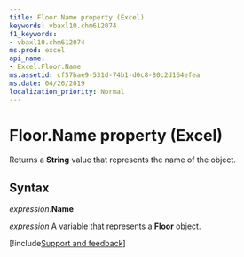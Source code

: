 ```yaml
---
title: Floor.Name property (Excel)
keywords: vbaxl10.chm612074
f1_keywords:
- vbaxl10.chm612074
ms.prod: excel
api_name:
- Excel.Floor.Name
ms.assetid: cf57bae9-531d-74b1-d0c8-80c2d164efea
ms.date: 04/26/2019
localization_priority: Normal
---
```



# Floor.Name property (Excel)

Returns a **String** value that represents the name of the object.


## Syntax

_expression_.**Name**

_expression_ A variable that represents a **[Floor](excel.floor(object).md)** object.




[!include[Support and feedback](~/includes/feedback-boilerplate.md)]